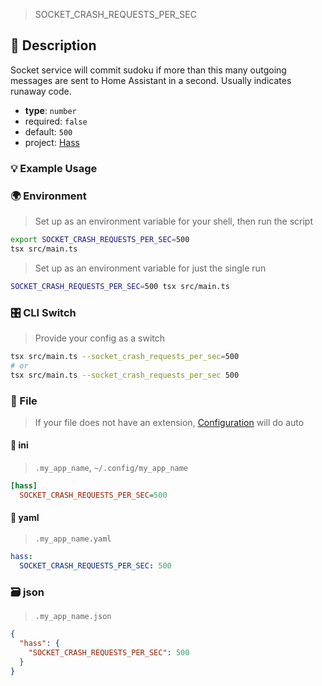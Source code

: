 > SOCKET_CRASH_REQUESTS_PER_SEC

## 📜 Description

Socket service will commit sudoku if more than this many outgoing messages are sent to Home Assistant in a second. Usually indicates runaway code.

- **type**: `number`
- required: `false`
- default: `500`
- project: [Hass](/hass)

### 💡 Example Usage

### 🌍 Environment

> Set up as an environment variable for your shell, then run the script
```bash
export SOCKET_CRASH_REQUESTS_PER_SEC=500
tsx src/main.ts
```
> Set up as an environment variable for just the single run

```bash
SOCKET_CRASH_REQUESTS_PER_SEC=500 tsx src/main.ts
```
### 🎛️ CLI Switch

> Provide your config as a switch
```bash
tsx src/main.ts --socket_crash_requests_per_sec=500
# or
tsx src/main.ts --socket_crash_requests_per_sec 500
```
### 📁 File
>  If your file does not have an extension, [Configuration](/core/configuration) will do auto
#### 📘 ini

> `.my_app_name`, `~/.config/my_app_name`

```ini
[hass]
  SOCKET_CRASH_REQUESTS_PER_SEC=500
```
#### 📄 yaml

> `.my_app_name.yaml`

```yaml
hass:
  SOCKET_CRASH_REQUESTS_PER_SEC: 500
```
### 🗃️ json

> `.my_app_name.json`

```json
{
  "hass": {
    "SOCKET_CRASH_REQUESTS_PER_SEC": 500
  }
}
```
